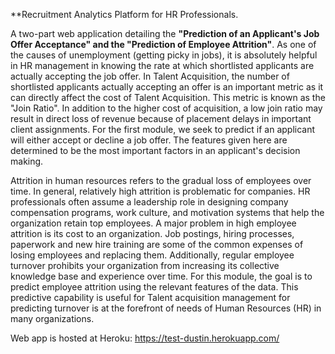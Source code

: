 **Recruitment Analytics Platform for HR Professionals.

A two-part web application detailing the **"Prediction of an Applicant's Job Offer Acceptance" and the "Prediction of Employee Attrition"**. As one of the causes of unemployment (getting picky in jobs), it is absolutely helpful in HR management in knowing the rate at which shortlisted applicants are actually accepting the job offer. In Talent Acquisition, the number of shortlisted applicants actually accepting an offer is an important metric as it can directly affect the cost of Talent Acquisition. This metric is known as the "Join Ratio". In addition to the higher cost of acquisition, a low join ratio may result in direct loss of revenue because of placement delays in important client assignments. For the first module, we seek to predict if an applicant will either accept or decline a job offer. The features given here are determined to be the most important factors in an applicant's decision making.

Attrition in human resources refers to the gradual loss of employees over time. In general, relatively high attrition is problematic for companies. HR professionals often assume a leadership role in designing company compensation programs, work culture, and motivation systems that help the organization retain top employees. A major problem in high employee attrition is its cost to an organization. Job postings, hiring processes, paperwork and new hire training are some of the common expenses of losing employees and replacing them. Additionally, regular employee turnover prohibits your organization from increasing its collective knowledge base and experience over time. For this module, the goal is to predict employee attrition using the relevant features of the data. This predictive capability is useful for Talent acquisition management for predicting turnover is at the forefront of needs of Human Resources (HR) in many organizations.

Web app is hosted at Heroku: https://test-dustin.herokuapp.com/
